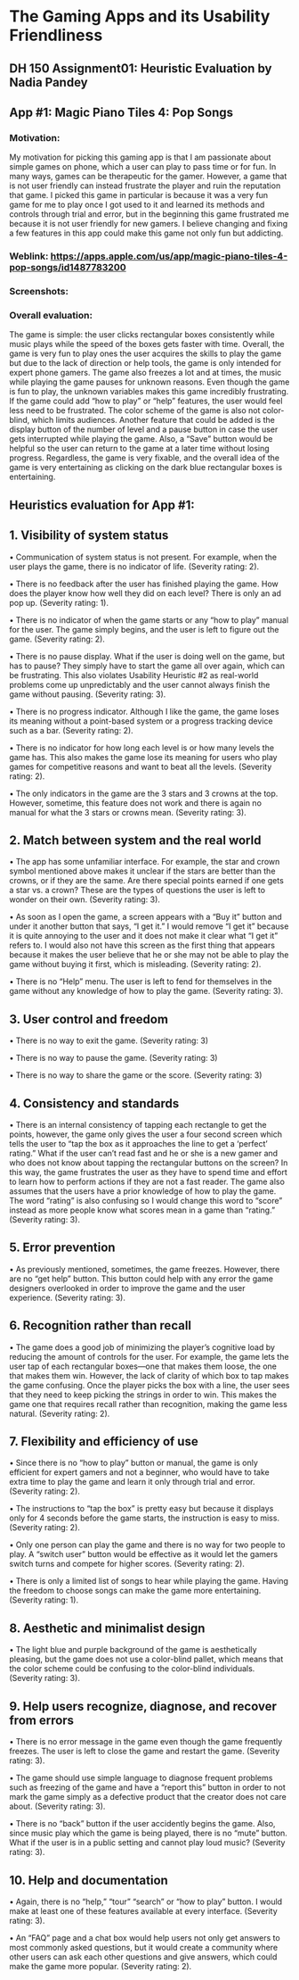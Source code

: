 # The Gaming Apps and its Usability Friendliness

## DH 150 Assignment01: Heuristic Evaluation by Nadia Pandey

## App #1: Magic Piano Tiles 4: Pop Songs

### Motivation: 
My motivation for picking this gaming app is that I am passionate about simple games on phone, which a user can play to pass time or for fun. In many ways, games can be therapeutic for the gamer. However, a game that is not user friendly can instead frustrate the player and ruin the reputation that game. I picked this game in particular is because it was a very fun game for me to play once I got used to it and learned its methods and controls through trial and error, but in the beginning this game frustrated me because it is not user friendly for new gamers. I believe changing and fixing a few features in this app could make this game not only fun but addicting. 

### Weblink: https://apps.apple.com/us/app/magic-piano-tiles-4-pop-songs/id1487783200

### Screenshots:

### Overall evaluation:

The game is simple: the user clicks rectangular boxes consistently while music plays while the speed of the boxes gets faster with time. Overall, the game is very fun to play ones the user acquires the skills to play the game but due to the lack of direction or help tools, the game is only intended for expert phone gamers. The game also freezes a lot and at times, the music while playing the game pauses for unknown reasons. Even though the game is fun to play, the unknown variables makes this game incredibly frustrating. If the game could add “how to play” or “help” features, the user would feel less need to be frustrated. The color scheme of the game is also not color-blind, which limits audiences. Another feature that could be added is the display button of the number of level and a pause button in case the user gets interrupted while playing the game. Also, a “Save” button would be helpful so the user can return to the game at a later time without losing progress. Regardless, the game is very fixable, and the overall idea of the game is very entertaining as clicking on the dark blue rectangular boxes is entertaining.

## Heuristics evaluation for App #1:

## 1.	Visibility of system status

•	Communication of system status is not present. For example, when the user plays the game, there is no indicator of life. (Severity rating: 2).

•	There is no feedback after the user has finished playing the game. How does the player know how well they did on each level? There is only an ad pop up. (Severity rating: 1).

•	There is no indicator of when the game starts or any “how to play” manual for the user. The game simply begins, and the user is left to figure out the game. (Severity rating: 2).

•	There is no pause display. What if the user is doing well on the game, but has to pause? They simply have to start the game all over again, which can be frustrating. This also violates Usability Heuristic #2 as real-world problems come up unpredictably and the user cannot always finish the game without pausing. (Severity rating: 3).

•	There is no progress indicator. Although I like the game, the game loses its meaning without a point-based system or a progress tracking device such as a bar. (Severity rating: 2).

•	There is no indicator for how long each level is or how many levels the game has. This also makes the game lose its meaning for users who play games for competitive reasons and want to beat all the levels.  (Severity rating: 2).

•	The only indicators in the game are the 3 stars and 3 crowns at the top. However, sometime, this feature does not work and there is again no manual for what the 3 stars or crowns mean. (Severity rating: 3).

## 2.	Match between system and the real world

•	The app has some unfamiliar interface. For example, the star and crown symbol mentioned above makes it unclear if the stars are better than the crowns, or if they are the same. Are there special points earned if one gets a star vs. a crown? These are the types of questions the user is left to wonder on their own. (Severity rating: 3).

•	As soon as I open the game, a screen appears with a “Buy it” button and under it another button that says, “I get it.” I would remove “I get it” because it is quite annoying to the user and it does not make it clear what “I get it” refers to. I would also not have this screen as the first thing that appears because it makes the user believe that he or she may not be able to play the game without buying it first, which is misleading. (Severity rating: 2).

•	There is no “Help” menu. The user is left to fend for themselves in the game without any knowledge of how to play the game. (Severity rating: 3).

## 3.	User control and freedom

•	There is no way to exit the game. (Severity rating: 3)

•	There is no way to pause the game. (Severity rating: 3)

•	There is no way to share the game or the score. (Severity rating: 3)

## 4.	Consistency and standards

•	There is an internal consistency of tapping each rectangle to get the points, however, the game only gives the user a four second screen which tells the user to “tap the box as it approaches the line to get a ‘perfect’ rating.” What if the user can’t read fast and he or she is a new gamer and who does not know about tapping the rectangular buttons on the screen? In this way, the game frustrates the user as they have to spend time and effort to learn how to perform actions if they are not a fast reader. The game also assumes that the users have a prior knowledge of how to play the game. The word “rating” is also confusing so I would change this word to “score” instead as more people know what scores mean in a game than “rating.” (Severity rating: 3).

## 5.	Error prevention

•	As previously mentioned, sometimes, the game freezes. However, there are no “get help” button. This button could help with any error the game designers overlooked in order to improve the game and the user experience. (Severity rating: 3).

## 6.	Recognition rather than recall

•	The game does a good job of minimizing the player’s cognitive load by reducing the amount of controls for the user. For example, the game lets the user tap of each rectangular boxes—one that makes them loose, the one that makes them win. However, the lack of clarity of which box to tap makes the game confusing. Once the player picks the box with a line, the user sees that they need to keep picking the strings in order to win. This makes the game one that requires recall rather than recognition, making the game less natural. (Severity rating: 2).

## 7.	Flexibility and efficiency of use

•	Since there is no “how to play” button or manual, the game is only efficient for expert gamers and not a beginner, who would have to take extra time to play the game and learn it only through trial and error.  (Severity rating: 2).

•	The instructions to “tap the box” is pretty easy but because it displays only for 4 seconds before the game starts, the instruction is easy to miss. (Severity rating: 2).

•	Only one person can play the game and there is no way for two people to play. A “switch user” button would be effective as it would let the gamers switch turns and compete for higher scores. (Severity rating: 2).

•	There is only a limited list of songs to hear while playing the game. Having the freedom to choose songs can make the game more entertaining. (Severity rating: 1).

## 8.	Aesthetic and minimalist design

•	The light blue and purple background of the game is aesthetically pleasing, but the game does not use a color-blind pallet, which means that the color scheme could be confusing to the color-blind individuals. (Severity rating: 3).

## 9.	Help users recognize, diagnose, and recover from errors

•	There is no error message in the game even though the game frequently freezes. The user is left to close the game and restart the game. (Severity rating: 3).

•	The game should use simple language to diagnose frequent problems such as freezing of the game and have a “report this” button in order to not mark the game simply as a defective product that the creator does not care about. (Severity rating: 3).

•	There is no “back” button if the user accidently begins the game. Also, since music play which the game is being played, there is no “mute” button. What if the user is in a public setting and cannot play loud music? (Severity rating: 3).

## 10.	Help and documentation

•	Again, there is no “help,” “tour” “search” or “how to play” button. I would make at least one of these features available at every interface. (Severity rating: 3).

•	An “FAQ” page and a chat box would help users not only get answers to most commonly asked questions, but it would create a community where other users can ask each other questions and give answers, which could make the game more popular. (Severity rating: 2).
